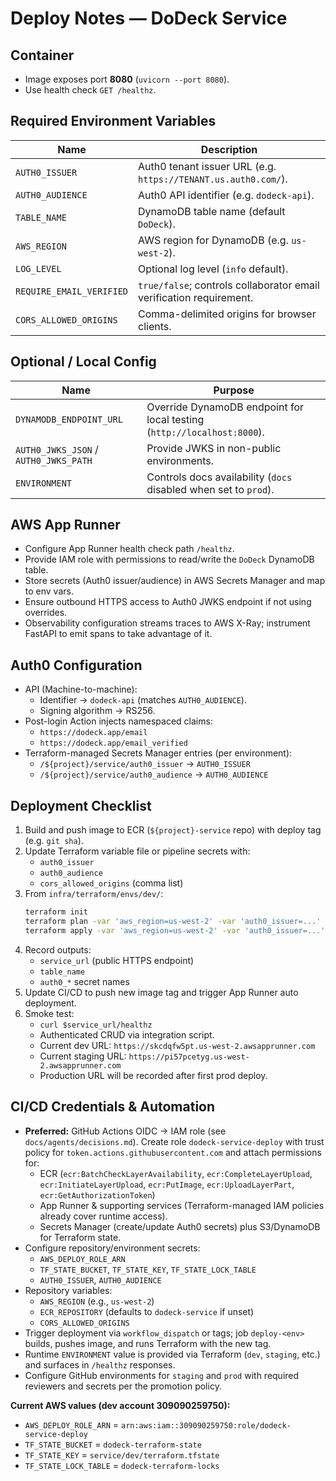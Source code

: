 # Deploy Notes — DoDeck Service

## Container
- Image exposes port **8080** (`uvicorn --port 8080`).
- Use health check `GET /healthz`.

## Required Environment Variables
| Name | Description |
| --- | --- |
| `AUTH0_ISSUER` | Auth0 tenant issuer URL (e.g. `https://TENANT.us.auth0.com/`). |
| `AUTH0_AUDIENCE` | Auth0 API identifier (e.g. `dodeck-api`). |
| `TABLE_NAME` | DynamoDB table name (default `DoDeck`). |
| `AWS_REGION` | AWS region for DynamoDB (e.g. `us-west-2`). |
| `LOG_LEVEL` | Optional log level (`info` default). |
| `REQUIRE_EMAIL_VERIFIED` | `true/false`; controls collaborator email verification requirement. |
| `CORS_ALLOWED_ORIGINS` | Comma-delimited origins for browser clients. |

## Optional / Local Config
| Name | Purpose |
| --- | --- |
| `DYNAMODB_ENDPOINT_URL` | Override DynamoDB endpoint for local testing (`http://localhost:8000`). |
| `AUTH0_JWKS_JSON` / `AUTH0_JWKS_PATH` | Provide JWKS in non-public environments. |
| `ENVIRONMENT` | Controls docs availability (`docs` disabled when set to `prod`). |

## AWS App Runner
- Configure App Runner health check path `/healthz`.
- Provide IAM role with permissions to read/write the `DoDeck` DynamoDB table.
- Store secrets (Auth0 issuer/audience) in AWS Secrets Manager and map to env vars.
- Ensure outbound HTTPS access to Auth0 JWKS endpoint if not using overrides.
- Observability configuration streams traces to AWS X-Ray; instrument FastAPI to emit spans to take advantage of it.

## Auth0 Configuration
- API (Machine-to-machine):
  - Identifier → `dodeck-api` (matches `AUTH0_AUDIENCE`).
  - Signing algorithm → RS256.
- Post-login Action injects namespaced claims:
  - `https://dodeck.app/email`
  - `https://dodeck.app/email_verified`
- Terraform-managed Secrets Manager entries (per environment):
  - `/${project}/service/auth0_issuer` → `AUTH0_ISSUER`
  - `/${project}/service/auth0_audience` → `AUTH0_AUDIENCE`

## Deployment Checklist
1. Build and push image to ECR (`${project}-service` repo) with deploy tag (e.g. `git sha`).
2. Update Terraform variable file or pipeline secrets with:
   - `auth0_issuer`
   - `auth0_audience`
   - `cors_allowed_origins` (comma list)
3. From `infra/terraform/envs/dev/`:
   ```bash
   terraform init
   terraform plan -var 'aws_region=us-west-2' -var 'auth0_issuer=...' -var 'auth0_audience=...'
   terraform apply -var 'aws_region=us-west-2' -var 'auth0_issuer=...' -var 'auth0_audience=...'
   ```
4. Record outputs:
   - `service_url` (public HTTPS endpoint)
   - `table_name`
   - `auth0_*` secret names
5. Update CI/CD to push new image tag and trigger App Runner auto deployment.
6. Smoke test:
   - `curl $service_url/healthz`
   - Authenticated CRUD via integration script.
   - Current dev URL: `https://skcdqfw5pt.us-west-2.awsapprunner.com`
   - Current staging URL: `https://pi57pcetyg.us-west-2.awsapprunner.com`
   - Production URL will be recorded after first prod deploy.

## CI/CD Credentials & Automation
- **Preferred:** GitHub Actions OIDC → IAM role (see `docs/agents/decisions.md`). Create role `dodeck-service-deploy` with trust policy for `token.actions.githubusercontent.com` and attach permissions for:
  - ECR (`ecr:BatchCheckLayerAvailability`, `ecr:CompleteLayerUpload`, `ecr:InitiateLayerUpload`, `ecr:PutImage`, `ecr:UploadLayerPart`, `ecr:GetAuthorizationToken`)
  - App Runner & supporting services (Terraform-managed IAM policies already cover runtime access).
  - Secrets Manager (create/update Auth0 secrets) plus S3/DynamoDB for Terraform state.
- Configure repository/environment secrets:
  - `AWS_DEPLOY_ROLE_ARN`
  - `TF_STATE_BUCKET`, `TF_STATE_KEY`, `TF_STATE_LOCK_TABLE`
  - `AUTH0_ISSUER`, `AUTH0_AUDIENCE`
- Repository variables:
  - `AWS_REGION` (e.g., `us-west-2`)
  - `ECR_REPOSITORY` (defaults to `dodeck-service` if unset)
  - `CORS_ALLOWED_ORIGINS`
- Trigger deployment via `workflow_dispatch` or tags; job `deploy-<env>` builds, pushes image, and runs Terraform with the new tag.
- Runtime `ENVIRONMENT` value is provided via Terraform (`dev`, `staging`, etc.) and surfaces in `/healthz` responses.
 - Configure GitHub environments for `staging` and `prod` with required reviewers and secrets per the promotion policy.

**Current AWS values (dev account 309090259750):**
- `AWS_DEPLOY_ROLE_ARN` = `arn:aws:iam::309090259750:role/dodeck-service-deploy`
- `TF_STATE_BUCKET` = `dodeck-terraform-state`
- `TF_STATE_KEY` = `service/dev/terraform.tfstate`
- `TF_STATE_LOCK_TABLE` = `dodeck-terraform-locks`
